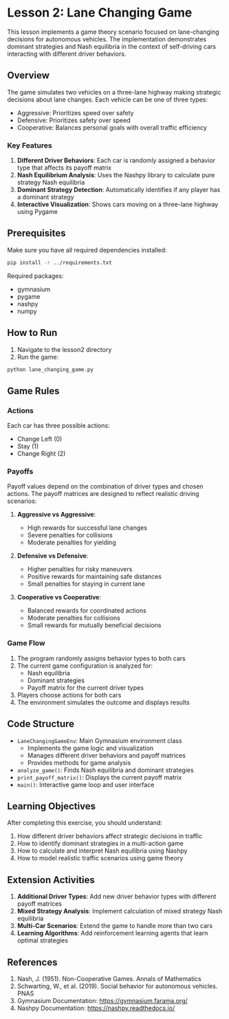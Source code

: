 # Lesson 2: Lane Changing Game

This lesson implements a game theory scenario focused on lane-changing decisions for autonomous vehicles. The implementation demonstrates dominant strategies and Nash equilibria in the context of self-driving cars interacting with different driver behaviors.

## Overview

The game simulates two vehicles on a three-lane highway making strategic decisions about lane changes. Each vehicle can be one of three types:
- Aggressive: Prioritizes speed over safety
- Defensive: Prioritizes safety over speed
- Cooperative: Balances personal goals with overall traffic efficiency

### Key Features

1. **Different Driver Behaviors**: Each car is randomly assigned a behavior type that affects its payoff matrix
2. **Nash Equilibrium Analysis**: Uses the Nashpy library to calculate pure strategy Nash equilibria
3. **Dominant Strategy Detection**: Automatically identifies if any player has a dominant strategy
4. **Interactive Visualization**: Shows cars moving on a three-lane highway using Pygame

## Prerequisites

Make sure you have all required dependencies installed:
```bash
pip install -r ../requirements.txt
```

Required packages:
- gymnasium
- pygame
- nashpy
- numpy

## How to Run

1. Navigate to the lesson2 directory
2. Run the game:
```bash
python lane_changing_game.py
```

## Game Rules

### Actions
Each car has three possible actions:
- Change Left (0)
- Stay (1)
- Change Right (2)

### Payoffs
Payoff values depend on the combination of driver types and chosen actions. The payoff matrices are designed to reflect realistic driving scenarios:

1. **Aggressive vs Aggressive**:
   - High rewards for successful lane changes
   - Severe penalties for collisions
   - Moderate penalties for yielding

2. **Defensive vs Defensive**:
   - Higher penalties for risky maneuvers
   - Positive rewards for maintaining safe distances
   - Small penalties for staying in current lane

3. **Cooperative vs Cooperative**:
   - Balanced rewards for coordinated actions
   - Moderate penalties for collisions
   - Small rewards for mutually beneficial decisions

### Game Flow
1. The program randomly assigns behavior types to both cars
2. The current game configuration is analyzed for:
   - Nash equilibria
   - Dominant strategies
   - Payoff matrix for the current driver types
3. Players choose actions for both cars
4. The environment simulates the outcome and displays results

## Code Structure

- `LaneChangingGameEnv`: Main Gymnasium environment class
  - Implements the game logic and visualization
  - Manages different driver behaviors and payoff matrices
  - Provides methods for game analysis
- `analyze_game()`: Finds Nash equilibria and dominant strategies
- `print_payoff_matrix()`: Displays the current payoff matrix
- `main()`: Interactive game loop and user interface

## Learning Objectives

After completing this exercise, you should understand:
1. How different driver behaviors affect strategic decisions in traffic
2. How to identify dominant strategies in a multi-action game
3. How to calculate and interpret Nash equilibria using Nashpy
4. How to model realistic traffic scenarios using game theory

## Extension Activities

1. **Additional Driver Types**: Add new driver behavior types with different payoff matrices
2. **Mixed Strategy Analysis**: Implement calculation of mixed strategy Nash equilibria
3. **Multi-Car Scenarios**: Extend the game to handle more than two cars
4. **Learning Algorithms**: Add reinforcement learning agents that learn optimal strategies

## References

1. Nash, J. (1951). Non-Cooperative Games. Annals of Mathematics
2. Schwarting, W., et al. (2019). Social behavior for autonomous vehicles. PNAS
3. Gymnasium Documentation: https://gymnasium.farama.org/
4. Nashpy Documentation: https://nashpy.readthedocs.io/